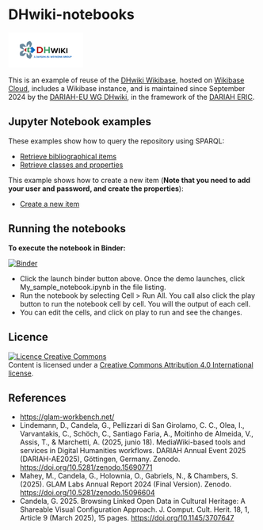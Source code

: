 # DHwiki-notebooks

<img src="images/DHWiki_banner.png" width="30%">

This is an example of reuse of the [DHwiki Wikibase](https://dhwiki.wikibase.cloud/wiki/Main_Page), hosted on [Wikibase Cloud](https://wikibase.cloud/), includes a Wikibase instance, and is maintained since September 2024 by the [DARIAH-EU WG DHwiki](https://www.dariah.eu/activities/working-groups/dhwiki/), in the framework of the [DARIAH ERIC](https://www.dariah.eu/). 

## Jupyter Notebook examples

These examples show how to query the repository using SPARQL:
- [Retrieve bibliographical items](https://nbviewer.org/github/hibernator11/dhwiki-notebooks/blob/main/notebooks/dhwiki-query-bibliographical-items.ipynb)
- [Retrieve classes and properties](https://nbviewer.org/github/hibernator11/dhwiki-notebooks/blob/main/notebooks/dhwiki-query-classes-properties.ipynb)

This example shows how to create a new item (**Note that you need to add your user and password, and create the properties**):
- [Create a new item](https://nbviewer.org/github/hibernator11/dhwiki-notebooks/blob/main/notebooks/dhwiki-wpi.ipynb)

## Running the notebooks
**To execute the notebook in Binder:**

[![Binder](https://mybinder.org/badge_logo.svg)](https://mybinder.org/v2/gh/hibernator11/dhwiki-notebooks/HEAD)

- Click the launch binder button above. Once the demo launches, click My_sample_notebook.ipynb in the file listing.
- Run the notebook by selecting Cell > Run All. You call also click the play button to run the notebook cell by cell. You will the output of each cell.
- You can edit the cells, and click on play to run and see the changes.


## Licence
<a rel="license" href="http://creativecommons.org/licenses/by/4.0/"><img alt="Licence Creative Commons" style="border-width:0" src="https://i.creativecommons.org/l/by/4.0/80x15.png" /></a><br />Content is licensed under a <a rel="license" href="http://creativecommons.org/licenses/by/4.0/">Creative Commons Attribution 4.0 International license</a>.


## References

- https://glam-workbench.net/
-  Lindemann, D., Candela, G., Pellizzari di San Girolamo, C. C., Olea, I., Varvantakis, C., Schöch, C., Santiago Faria, A., Moitinho de Almeida, V., Assis, T., & Marchetti, A. (2025, junio 18). MediaWiki-based tools and services in Digital Humanities workflows. DARIAH Annual Event 2025 (DARIAH-AE2025), Göttingen, Germany. Zenodo. https://doi.org/10.5281/zenodo.15690771
-  Mahey, M., Candela, G., Holownia, O., Gabriels, N., & Chambers, S. (2025). GLAM Labs Annual Report 2024 (Final Version). Zenodo. https://doi.org/10.5281/zenodo.15096604
-  Candela, G. 2025. Browsing Linked Open Data in Cultural Heritage: A Shareable Visual Configuration Approach. J. Comput. Cult. Herit. 18, 1, Article 9 (March 2025), 15 pages. https://doi.org/10.1145/3707647
